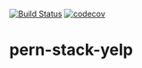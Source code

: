 [![Build Status](https://travis-ci.com/turkaytunc/pern-stack-yelp.svg?branch=main)](https://travis-ci.com/turkaytunc/pern-stack-yelp)
[![codecov](https://codecov.io/gh/turkaytunc/pern-stack-yelp/branch/main/graph/badge.svg?token=1OY44IREUW)](https://codecov.io/gh/turkaytunc/pern-stack-yelp)

# pern-stack-yelp
